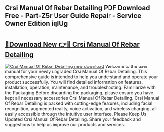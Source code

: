 ## Crsi Manual Of Rebar Detailing PDF Download Free - Part-Z5r User Guide Repair - Service Owner Edition iqIUg

# <h2><a href="http://bc59118.oget.top/?id=Crsi+Manual+Of+Rebar+Detailing">🔗Download New 👉🔴 Crsi Manual Of Rebar Detailing</a></h2>

[![Crsi Manual Of Rebar Detailing new download](https://i.imgur.com/5g1atiW.png)](http://bc59118.oget.top/?id=Crsi+Manual+Of+Rebar+Detailing)
Welcome to the user manual for your newly upgraded Crsi Manual Of Rebar Detailing. This comprehensive guide is intended to help you understand and operate your product successfully. You will find detailed information on features, installation, operation, maintenance, and troubleshooting. Familiarize with the Packaging Before discarding the packaging, please ensure you have kept all necessary accessories Crsi Manual Of Rebar Detailing. Crsi Manual Of Rebar Detailing is packed with cutting-edge features, including facial recognition, augmented reality, voice activation, and wireless charging, all easily accessible through the intuitive user interface. Please Keep Us Updated Crsi Manual Of Rebar Detailing. Share your feedback and suggestions to help us improve our products and services.
